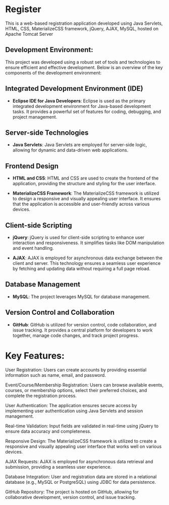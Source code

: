 # Register
This is a web-based registration application developed using Java Servlets, HTML, CSS, MaterializeCSS framework, jQuery, AJAX, MySQL, hosted on Apache Tomcat Server

## Development Environment:

This project was developed using a robust set of tools and technologies to ensure efficient and effective development. Below is an overview of the key components of the development environment:

## Integrated Development Environment (IDE)

- **Eclipse IDE for Java Developers**: Eclipse is used as the primary integrated development environment for Java-based development tasks. It provides a powerful set of features for coding, debugging, and project management.

## Server-side Technologies

- **Java Servlets**: Java Servlets are employed for server-side logic, allowing for dynamic and data-driven web applications.

## Frontend Design

- **HTML and CSS**: HTML and CSS are used to create the frontend of the application, providing the structure and styling for the user interface.

- **MaterializeCSS Framework**: The MaterializeCSS framework is utilized to design a responsive and visually appealing user interface. It ensures that the application is accessible and user-friendly across various devices.

## Client-side Scripting

- **jQuery**: jQuery is used for client-side scripting to enhance user interaction and responsiveness. It simplifies tasks like DOM manipulation and event handling.

- **AJAX**: AJAX is employed for asynchronous data exchange between the client and server. This technology ensures a seamless user experience by fetching and updating data without requiring a full page reload.

## Database Management

- **MySQL**: The project leverages  MySQL for database management.

## Version Control and Collaboration

- **GitHub**: GitHub is utilized for version control, code collaboration, and issue tracking. It provides a central platform for developers to work together, manage code changes, and track project progress.


# Key Features:

User Registration: Users can create accounts by providing essential information such as name, email, and password.

Event/Course/Membership Registration: Users can browse available events, courses, or membership options, select their preferred choices, and complete the registration process.

User Authentication: The application ensures secure access by implementing user authentication using Java Servlets and session management.

Real-time Validation: Input fields are validated in real-time using jQuery to ensure data accuracy and completeness.

Responsive Design: The MaterializeCSS framework is utilized to create a responsive and visually appealing user interface that works well on various devices.

AJAX Requests: AJAX is employed for asynchronous data retrieval and submission, providing a seamless user experience.

Database Integration: User and registration data are stored in a relational database (e.g., MySQL or PostgreSQL) using JDBC for data persistence.

GitHub Repository: The project is hosted on GitHub, allowing for collaborative development, version control, and issue tracking.

